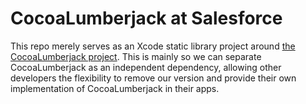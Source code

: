# CocoaLumberjack at Salesforce

This repo merely serves as an Xcode static library project around [the CocoaLumberjack project](https://github.com/robbiehanson/CocoaLumberjack).  This is mainly so we can separate CocoaLumberjack as an independent dependency, allowing other developers the flexibility to remove our version and provide their own implementation of CocoaLumberjack in their apps.
